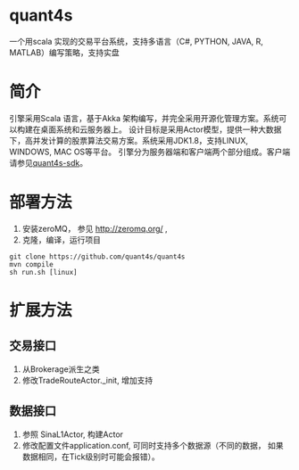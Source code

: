 
# quant4s
一个用scala 实现的交易平台系统，支持多语言（C#, PYTHON, JAVA, R, MATLAB）编写策略，支持实盘

# 简介
引擎采用Scala 语言，基于Akka 架构编写，并完全采用开源化管理方案。系统可以构建在桌面系统和云服务器上。
设计目标是采用Actor模型，提供一种大数据下，高并发计算的股票算法交易方案。系统采用JDK1.8，支持LINUX, WINDOWS, MAC OS等平台。
引擎分为服务器端和客户端两个部分组成。客户端请参见[quant4s-sdk][quant4s-sdk-href]。

# 部署方法
1. 安装zeroMQ， 参见 http://zeromq.org/ ,
2. 克隆，编译，运行项目


 ```
 git clone https://github.com/quant4s/quant4s
 mvn compile
 sh run.sh [linux]
 ```

# 扩展方法
## 交易接口
1. 从Brokerage派生之类
2. 修改TradeRouteActor._init, 增加支持

## 数据接口
1. 参照 SinaL1Actor, 构建Actor
2. 修改配置文件application.conf, 可同时支持多个数据源（不同的数据， 如果数据相同，在Tick级别时可能会报错）。 

[quant4s-sdk-href]: https://github.com/quant4s/quant4s-sdk "SDK"
